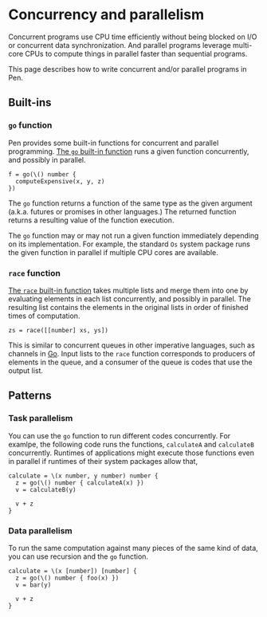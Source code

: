 # Concurrency and parallelism

Concurrent programs use CPU time efficiently without being blocked on I/O or concurrent data synchronization. And parallel programs leverage multi-core CPUs to compute things in parallel faster than sequential programs.

This page describes how to write concurrent and/or parallel programs in Pen.

## Built-ins

### `go` function

Pen provides some built-in functions for concurrent and parallel programming. [The `go` built-in function](/references/language/built-ins.html#go) runs a given function concurrently, and possibly in parallel.

```pen
f = go(\() number {
  computeExpensive(x, y, z)
})
```

The `go` function returns a function of the same type as the given argument (a.k.a. futures or promises in other languages.) The returned function returns a resulting value of the function execution.

The `go` function may or may not run a given function immediately depending on its implementation. For example, the standard `Os` system package runs the given function in parallel if multiple CPU cores are available.

### `race` function

[The `race` built-in function](/references/language/built-ins.html#race) takes multiple lists and merge them into one by evaluating elements in each list concurrently, and possibly in parallel. The resulting list contains the elements in the original lists in order of finished times of computation.

```pen
zs = race([[number] xs, ys])
```

This is similar to concurrent queues in other imperative languages, such as channels in [Go][go]. Input lists to the `race` function corresponds to producers of elements in the queue, and a consumer of the queue is codes that use the output list.

## Patterns

### Task parallelism

You can use the `go` function to run different codes concurrently. For examlpe, the following code runs the functions, `calculateA` and `calculateB` concurrently. Runtimes of applications might execute those functions even in parallel if runtimes of their system packages allow that,

```pen
calculate = \(x number, y number) number {
  z = go(\() number { calculateA(x) })
  v = calculateB(y)

  v + z
}
```

### Data parallelism

To run the same computation against many pieces of the same kind of data, you can use recursion and the `go` function.

```pen
calculate = \(x [number]) [number] {
  z = go(\() number { foo(x) })
  v = bar(y)

  v + z
}
```

[go]: https://go.dev
